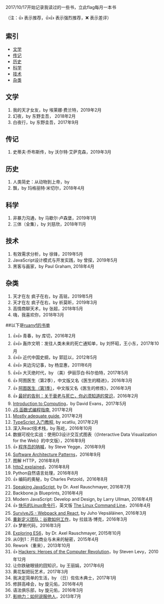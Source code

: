 2017/10/17开始记录我读过的一些书，立此flag每月一本书

（注：:+1: 表示推荐，:+1::+1: 表示强烈推荐，:x: 表示差评）

## 索引

- [文学](#文学)
- [传记](#传记)
- [历史](#历史)
- [科学](#科学)
- [技术](#技术)
- [杂类](#杂类)

## 文学
1. 我的天才女友，by 埃莱娜·费兰特，2019年2月
1. 幻夜，by 东野圭吾， 2018年2月
1. 白夜行，by 东野圭吾，2017年9月


## 传记
1. 史蒂夫·乔布斯传，by 沃尔特·艾萨克森，2019年3月


## 历史
1. 人类简史：从动物到上帝，by 
1. 飘，by 玛格丽特·米切尔，2018年4月

## 科学
1. 非暴力沟通，by 马歇尔·卢森堡，2019年1月
1. 三体（全集），by 刘慈欣，2018年11月

## 技术
1. 有效需求分析，by 徐锋，2019年5月
1. JavaScript设计模式与开发实践，by 曾探，2019年5月
1. 黑客与画家，by Paul Graham, 2018年4月


## 杂类
1. 天才在左 疯子在右，by 高铭，2019年5月
1. 天才在左 疯子在右，by 祈莫昕，2019年3月
1. 高情商聊天术，by 张超，2018年5月
1. 嗨，我喜欢你，2018年3月


##以下是[ruanyf的书单](https://github.com/ruanyf/reading-list)

1. :+1::+1: 青春，by 库切，2016年2月
1. :+1::+1: 轰炸文明：发往人类未来的死亡通知单，by 刘怀昭，王小东，2017年10月
1. :+1::+1: 近代中国史纲，by 郭廷以，2012年5月
1. :+1::+1: 夹边沟记事，by 杨显惠，2011年6月
1. :+1::+1: 大灭绝时代，by （美）伊丽莎白·科尔伯特，2017年5月
1. :+1: 阿图医生（第2季），中文版又名《医生的精进》，2016年3月
1. :+1: [阿图医生（第1季）](https://github.com/ruanyf/articles/blob/master/2016/2016-03-28-necrotizing-fasciitis.md)，中文版又名《医生的修炼》，2016年3月
1. :+1: [最好的告别：关于衰老与死亡，你必须知道的常识](http://www.ruanyifeng.com/blog/2016/03/death.html)，2016年2月
1. [Introduction to Computing](http://www.computingbook.org/)，by David Evans，2017年5月
1. [JS 函数式编程指南](https://github.com/llh911001/mostly-adequate-guide-chinese), 2017年2月
1. [Mostly adequate guide](https://github.com/MostlyAdequate/mostly-adequate-guide), 2017年2月
1. [TypeScript 入门教程](https://github.com/xcatliu/typescript-tutorial), by xcatliu, 2017年2月
1. 深入React技术栈，by 陈屹，2016年10月
1. 数据可视化实战：使用D3设计交互式图表（《Interactive Data Visualization for the Web》的中文版），2016年9月
1. :+1: [程序员的呐喊](http://www.ruanyifeng.com/blog/2016/09/conservative_vs_liberal_programmer.html)，by Steve Yegge，2016年9月
1. [Software Architecture Patterns](https://nodesource.com/blog/fifteen-essential-packages-to-get-started-with-electron/)，2016年9月
1. 图解 HTTP，2016年8月
1. [http2 explained](https://daniel.haxx.se/http2/)，2016年8月
1. Python自然语言处理，2016年8月
1. :+1: 编码的奥秘，by Charles Petzold，2016年8月
1. [Speaking JavaScript](http://speakingjs.com/es5/index.html), by Dr. Axel Rauschmayer, 2016年7月
1. Backbone.js Blueprints, 2016年4月
1. Modern JavaScript: Develop and Design, by Larry Ullman, 2016年4月
1. :+1: [快乐的Linux命令行](http://billie66.github.io/TLCL/index.html)，英文版 [The Linux Command Line](http://linuxcommand.org/)，2016年4月
1. [SurviveJS - Webpack and React](http://survivejs.com/), by Juho Vepsäläinen, 2016年3月
1. [重新定义团队：谷歌如何工作](http://www.ruanyifeng.com/blog/2016/03/performance-management.html)，by 拉兹洛·博克，2016年3月
1. :+1: 梦断代码，2016年3月
1. [Exploring ES6](http://exploringjs.com/)，by Dr. Axel Rauschmayer, 2015年10月
1. 从0到1：开启商业与未来的秘密，2015年4月
1. Rework（重来），2013年10月
1. :+1: [Hackers: Heroes of the Computer Revolution](http://www.ruanyifeng.com/blog/2010/12/hackers_heroes_of_the_computer_revolution.html)，by Steven Levy，2010年12月
1. 让你跌破眼镜的囧知识，by 王丽娟，2017年6月
1. 黄花梨把玩艺术，2017年3月
1. 我决定简单的生活，by （日）佐佐木典士，2017年1月
1. 修辞高峰会，by 旋元佑，2016年4月
1. 语法俱乐部，by 旋元佑，2016年3月
1. [影响力：如何说服他人](http://www.ruanyifeng.com/blog/2013/08/influence_the_psychology_of_persuasion.html)，2013年7月
